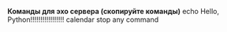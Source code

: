 **Команды для эхо сервера (скопируйте команды)**
echo Hello, Python!!!!!!!!!!!!!!!!!
calendar
stop
any command
